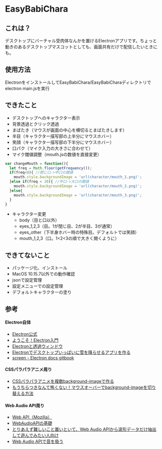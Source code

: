 # EasyBabiChara

## これは？
デスクトップにバーチャル受肉体なんかを置けるElectronアプリです。ちょっと動きのあるデスクトップマスコットとしても、画面共有だけで配信したいときにも。

## 使用方法

ElectronをインストールしてEasyBabiChara/EasyBabiCharaディレクトリでelectron main.jsを実行

## できたこと
- デスクトップへのキャラクター表示
- 背景透過とクリック透過
- まばたき（マウスが画面の中心を横切るとまばたきします）
- 半目（キャラクター描写部の上半分にマウスホバー）
- 笑顔（キャラクター描写部の下半分にマウスホバー）
- 口パク（マイク入力の大きさに合わせて）
- マイク閾値調整（mouth.jsの数値を直接変更）

```javascript
var changeMouth = function(){
  let freq = Math.floor(getFrequency());
  if(freq<8){ //閉じ口->中口の閾値
    mouth.style.backgroundImage = 'url(character/mouth_1.png)';
  }else if(freq < 20){ //中口->大口の閾値
    mouth.style.backgroundImage = 'url(character/mouth_2.png)';
  }else{
    mouth.style.backgroundImage = 'url(character/mouth_3.png)';
  }
}
```



- キャラクター変更
  - body（目と口以外）
  - eyes_1,2,3（目。1が閉じ目、2が半目、3が通常）
  - eyes_other（下半身ホバー時の特殊目。デフォルトでは笑顔）
  - mouth_1,2,3（口。1<2<3の順で大きく開くように）

## できてないこと

- パッケージ化、インストール
- MacOS 10.15.7以外での動作確認
- jsonで設定管理
- 設定メニューでの設定管理
- デフォルトキャラクターの塗り

## 参考
#### Electron自体
- [Electron公式](https://www.electronjs.org)
- [ようこそ！Electron入門](https://qiita.com/umamichi/items/6ce4f46c1458e89c4cfc)
- [Electronと透過ウィンドウ](https://qiita.com/fiji/items/59294b9f557be3f7f45b)
- [Electronでデスクトップいっぱいに雪を降らせるアプリを作る](https://qiita.com/nyamogera/items/a2e367b44e78d04ee3a6)
- [screen - Electron docs gitbook](https://imfly.gitbooks.io/electron-docs-gitbook/content/jp/api/screen.html)

#### CSSパラパラアニメ周り
- [CSSパラパラアニメを複数background-imageで作る](https://qiita.com/kobaatsu/items/da251a53877350a02a9c)
- [もうちらつきなんて怖くない！マウスオーバーでbackground-imageを切り替える方法](https://www.wantedly.com/companies/logical-studio/post_articles/253054)

#### Web Audio API周り
- [Web API（Mozilla）](https://developer.mozilla.org/ja/docs/Web/API)
- [WebAudioAPIの基礎](https://www.html5rocks.com/ja/tutorials/webaudio/intro/)
- [とりあえず難しいこと置いといて、Web Audio APIから波形データだけ抽出して遊んでみたい人向け](http://blog.tnker.com/124)
- [Web Audio APIで音を扱う](https://tech.pfq.jp/blog/1010/)
